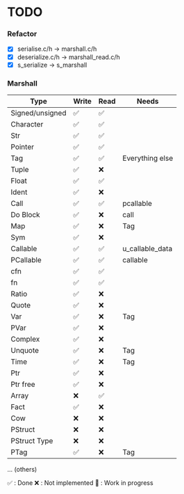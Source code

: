 # TODO

### Refactor

- [x] serialise.c/h -> marshall.c/h
- [x] deserialize.c/h -> marshall_read.c/h
- [x] s_serialize -> s_marshall

### Marshall

|       Type      | Write  |  Read  |      Needs      |
| --------------- | ------ | ------ | --------------- |
| Signed/unsigned |   ✅   |   ✅   |
| Character       |   ✅   |   ✅   |
| Str             |   ✅   |   ✅   |
| Pointer         |   ✅   |   ✅   |
| Tag             |   ✅   |   ✅   | Everything else |
| Tuple           |   ✅   |   ❌   |
| Float           |   ✅   |   ✅   |
| Ident           |   ✅   |   ❌   |
| Call            |   ✅   |   ✅   | pcallable       |
| Do Block        |   ✅   |   ❌   | call            |
| Map             |   ✅   |   ❌   | Tag             |
| Sym             |   ✅   |   ❌   |
| Callable        |   ✅   |   ✅   | u_callable_data |
| PCallable       |   ✅   |   ✅   | callable |
| cfn             |   ✅   |   ✅   |
| fn              |   ✅   |   ✅   |
| Ratio           |   ✅   |   ❌   |
| Quote           |   ✅   |   ❌   |
| Var             |   ✅   |   ❌   | Tag             |
| PVar            |   ✅   |   ❌   |
| Complex         |   ✅   |   ❌   |
| Unquote         |   ✅   |   ❌   | Tag             |
| Time            |   ✅   |   ❌   | Tag             |
| Ptr             |   ✅   |   ❌   |
| Ptr free        |   ✅   |   ❌   |
| Array           |   ❌   |   ✅   |
| Fact            |   ✅   |   ❌   |
| Cow             |   ❌   |   ❌   |
| PStruct         |   ❌   |   ❌   |
| PStruct Type    |   ❌   |   ❌   |
| PTag            |   ✅   |   ❌   | Tag             |
... (others)

✅ : Done
❌ : Not implemented
🚧 : Work in progress
